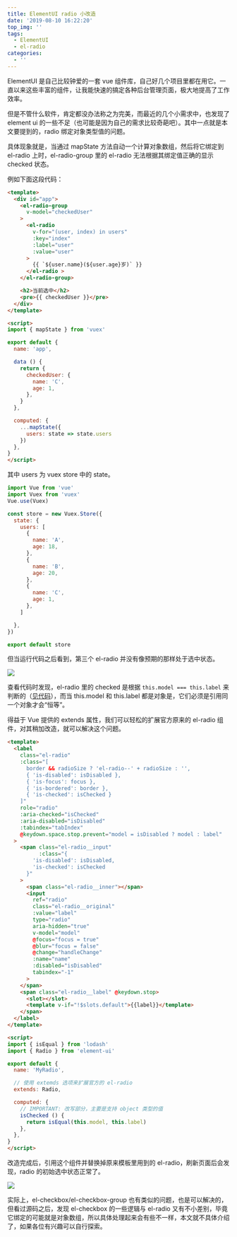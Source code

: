 ```yaml
---
title: ElementUI radio 小改造
date: '2019-08-10 16:22:20'
top_img: ''
tags:
  - ElementUI
  - el-radio
categories:
  - ''
---
```


ElementUI 是自己比较钟爱的一套 vue 组件库，自己好几个项目里都在用它。一直以来这些丰富的组件，让我能快速的搞定各种后台管理页面，极大地提高了工作效率。

但是不管什么软件，肯定都没办法称之为完美，而最近的几个小需求中，也发现了 element ui 的一些不足（也可能是因为自己的需求比较奇葩吧）。其中一点就是本文要提到的，radio 绑定对象类型值的问题。

具体现象就是，当通过 mapState 方法自动一个计算对象数组，然后将它绑定到 el-radio 上时，el-radio-group 里的 el-radio 无法根据其绑定值正确的显示 checked 状态。

例如下面这段代码：

```html
<template>
  <div id="app">
    <el-radio-group
      v-model="checkedUser"
    >
      <el-radio
        v-for="(user, index) in users"
        :key="index"
        :label="user"
        :value="user"
      >
        {{ `${user.name}(${user.age}岁)` }}
      </el-radio >
    </el-radio-group>

    <h2>当前选中</h2>
    <pre>{{ checkedUser }}</pre>
  </div>
</template>

<script>
import { mapState } from 'vuex'

export default {
  name: 'app',

  data () {
    return {
      checkedUser: {
        name: 'C',
        age: 1,
      },
    }
  },

  computed: {
    ...mapState({
      users: state => state.users
    })
  },
}
</script>
```

其中 users 为 vuex store 中的 state。

```js
import Vue from 'vue'
import Vuex from 'vuex'
Vue.use(Vuex)

const store = new Vuex.Store({
  state: {
    users: [
      {
        name: 'A',
        age: 18,
      },
      {
        name: 'B',
        age: 20,
      },
      {
        name: 'C',
        age: 1,
      },
    ]

  },
})

export default store
```

但当运行代码之后看到，第三个 el-radio 并没有像预期的那样处于选中状态。

![](./before.png)

查看代码时发现，el-radio 里的 checked 是根据 `this.model === this.label` 来判断的（[见代码](https://github.com/ElemeFE/element/blob/4680e55b96613004999f9fdeb8bb7b2419853ee8/packages/radio/src/radio.vue#L9)），而当 this.model 和 this.label 都是对象是，它们必须是引用同一个对象才会“恒等”。

得益于 Vue 提供的 extends 属性，我们可以轻松的扩展官方原来的 el-radio 组件，对其稍加改造，就可以解决这个问题。

```html
<template>
  <label
    class="el-radio"
    :class="[
      border && radioSize ? 'el-radio--' + radioSize : '',
      { 'is-disabled': isDisabled },
      { 'is-focus': focus },
      { 'is-bordered': border },
      { 'is-checked': isChecked }
    ]"
    role="radio"
    :aria-checked="isChecked"
    :aria-disabled="isDisabled"
    :tabindex="tabIndex"
    @keydown.space.stop.prevent="model = isDisabled ? model : label"
  >
    <span class="el-radio__input"
          :class="{
        'is-disabled': isDisabled,
        'is-checked': isChecked
      }"
    >
      <span class="el-radio__inner"></span>
      <input
        ref="radio"
        class="el-radio__original"
        :value="label"
        type="radio"
        aria-hidden="true"
        v-model="model"
        @focus="focus = true"
        @blur="focus = false"
        @change="handleChange"
        :name="name"
        :disabled="isDisabled"
        tabindex="-1"
      >
    </span>
    <span class="el-radio__label" @keydown.stop>
      <slot></slot>
      <template v-if="!$slots.default">{{label}}</template>
    </span>
  </label>
</template>

<script>
import { isEqual } from 'lodash'
import { Radio } from 'element-ui'

export default {
  name: 'MyRadio',

  // 使用 extemds 选项来扩展官方的 el-radio
  extends: Radio,

  computed: {
    // IMPORTANT: 改写部分，主要是支持 object 类型的值
    isChecked () {
      return isEqual(this.model, this.label)
    },
  },
}
</script>
```

改造完成后，引用这个组件并替换掉原来模板里用到的 el-radio，刷新页面后会发现，radio 的初始选中状态正常了。

![](./after.png)

实际上，el-checkbox/el-checkbox-group 也有类似的问题，也是可以解决的，但看过源码之后，发现 el-checkbox 的一些逻辑与 el-radio 又有不小差别，毕竟它绑定的可能就是对象数组，所以具体处理起来会有些不一样，本文就不具体介绍了，如果各位有兴趣可以自行探索。
